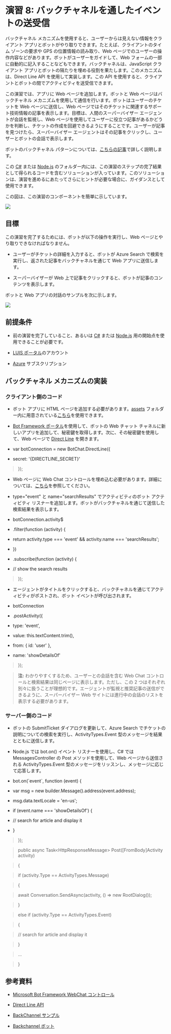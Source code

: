 # 演習 8: バックチャネルを通したイベントの送受信

バックチャネル メカニズムを使用すると、ユーザーからは見えない情報をクライアント
アプリとボットがやり取りできます。たとえば、クライアントのタイム ゾーンの要求や
GPS の位置情報の読み取り、Web
ページでのユーザーの操作内容などがあります。ボットがユーザーをガイドして、Web
フォームの一部に自動的に記入することなどもできます。バックチャネルは、JavaScript
クライアント
アプリとボットの隔たりを埋める役割を果たします。このメカニズムは、Direct Line
API を使用して実装します。この API
を使用すると、クライアントとボットの間でアクティビティを送受信できます。

この演習では、アプリに Web ページを追加します。ボットと Web
ページはバックチャネル
メカニズムを使用して通信を行います。ボットはユーザーのチケットを Web
ページに送信し、Web
ページではそのチケットに関連するサポート技術情報の記事を表示します。目標は、人間のスーパーバイザー
エージェントが会話を監視し、Web
ページを使用してユーザーに役立つ記事があるかどうかを判断し、チケットの作成を回避できるようにすることです。ユーザーが記事を見つけたら、スーパーバイザー
エージェントはその記事をクリックし、ユーザーとボットの会話で表示します。

ボットのバックチャネル
パターンについては、[こちらの記事](https://docs.microsoft.com/en-us/bot-framework/nodejs/bot-builder-nodejs-backchannel)で詳しく説明します。

この
[C\#](https://github.com/GeekTrainer/help-desk-bot-lab/blob/develop/CSharp/exercise8-BackChannel)
または
[Node.js](https://github.com/GeekTrainer/help-desk-bot-lab/blob/develop/Node/exercise7-BackChannel)
のフォルダー内には、この演習のステップの完了結果として得られるコードを含むソリューションが入っています。このソリューションは、演習を進めるにあたってさらにヒントが必要な場合に、ガイダンスとして使用できます。

この図は、この演習のコンポーネントを簡単に示しています。

![](media/2e3ecb90036d37aeafeec4e9ec5913d7.png)

## 目標

この演習を完了するためには、ボットが以下の操作を実行し、Web
ページとやり取りできなければなりません。

-   ユーザーがチケットの詳細を入力すると、ボットが Azure Search
    で検索を実行し、返された記事をバックチャネルを通じて Web
    アプリに送信します。

-   スーパーバイザーが Web
    上で記事をクリックすると、ボットが記事のコンテンツを表示します。

ボットと Web アプリの対話のサンプルを次に示します。

![](media/d5852993f39a5cc60e60fae96a68cc09.png)

## 前提条件

-   前の演習を完了していること、あるいは
    [C\#](https://github.com/GeekTrainer/help-desk-bot-lab/blob/develop/CSharp/exercise7-HandOffToHuman)
    または
    [Node.js](https://github.com/GeekTrainer/help-desk-bot-lab/blob/develop/Node/exercise7-HandOffToHuman)
    用の開始点を使用できることが必要です。

-   [LUIS ポータル](https://www.luis.ai/)のアカウント

-   [Azure](https://azureinfo.microsoft.com/us-freetrial.html?cr_cc=200744395&wt.mc_id=usdx_evan_events_reg_dev_0_iottour_0_0)
    サブスクリプション

## バックチャネル メカニズムの実装

### クライアント側のコード

-   ボット アプリに HTML
    ページを追加する必要があります。[assets](https://github.com/GeekTrainer/help-desk-bot-lab/blob/develop/assets)
    フォルダー内に用意されている[こちら](https://github.com/GeekTrainer/help-desk-bot-lab/blob/assets/exercise8-BackChannel/default.htm)を使用できます。

-   [Bot Framework ポータル](https://dev.botframework.com/)を使用して、ボットの
    Web チャット
    チャネルに新しいアプリを追加して、秘密鍵を取得します。次に、その秘密鍵を使用して、Web
    ページで [Direct
    Line](https://docs.botframework.com/en-us/restapi/directline3/) を開きます。

-   var botConnection = new BotChat.DirectLine({

-   secret: '{DIRECTLINE\_SECRET}'

>   });

-   Web ページに Web Chat
    コントロールを埋め込む必要があります。詳細については、[こちら](https://github.com/Microsoft/BotFramework-WebChat)を参照してください。

-   type="event" と name="searchResults" でアクティビティのボット アクティビティ
    リスナーを追加します。ボットがバックチャネルを通じて送信した検索結果を表示します。

-   botConnection.activity\$

-   .filter(function (activity) {

-   return activity.type === 'event' && activity.name === 'searchResults';

-   })

-   .subscribe(function (activity) {

-   // show the search results

>   });

-   エージェントがタイトルをクリックすると、バックチャネルを通じてアクティビティがポストされ、ボット
    イベントが呼び出されます。

-   botConnection

-   .postActivity({

-   type: 'event',

-   value: this.textContent.trim(),

-   from: { id: 'user' },

-   name: 'showDetailsOf'

>   });

> **注:** わかりやすくするため、ユーザーとの会話を含む Web Chat
コントロールと検索結果は同じページに表示します。ただし、この 2
つはそれぞれ別々に扱うことが理想的です。エージェントが監視と推奨記事の送信ができるように、スーパーバイザー
Web サイトには進行中の会話のリストを表示する必要があります。

### サーバー側のコード

-   ボットの SubmitTicket ダイアログを更新して、Azure Search
    でチケットの説明についての検索を実行し、ActivityTypes.Event
    型のメッセージを結果とともに送信します。

-   Node.js では bot.on() イベント リスナーを使用し、C\# では MessagesController
    の Post メソッドを使用して、Web ページから送信される ActivityTypes.Event
    型のメッセージをリッスンし、メッセージに応じて応答します。

-   bot.on(\`event\`, function (event) {

-   var msg = new builder.Message().address(event.address);

-   msg.data.textLocale = 'en-us';

-   if (event.name === 'showDetailsOf') {

-   // search for article and display it

-   }

>   });

>   public async Task\<HttpResponseMessage\> Post([FromBody]Activity activity)

>   {

>   if (activity.Type == ActivityTypes.Message)

>   {

>   await Conversation.SendAsync(activity, () =\> new RootDialog());

>   }

>   else if (activity.Type == ActivityTypes.Event)

>   {

>   // search for article and display it

>   }

>   ...

>   }

## 参考資料

-   [Microsoft Bot Framework WebChat
    コントロール](https://github.com/Microsoft/BotFramework-WebChat)

-   [Direct Line
    API](https://docs.botframework.com/en-us/restapi/directline3/#navtitle)

-   [BackChannel
    サンプル](https://github.com/Microsoft/BotFramework-WebChat/blob/master/samples/backchannel/index.html)

-   [Backchannel ボット](https://github.com/ryanvolum/backChannelBot)
